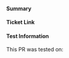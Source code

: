 <!--
Please make sure you've read the pull request section (http://docs.mattermost.com/developer/contribution-guide.html#preparing-a-pull-request) of our code contribution guidelines (http://docs.mattermost.com/developer/contribution-guide.html).

REMEMBER TO:
- Run `make check-style` to check for style errors (required for all pull requests)
- Run `make test` to ensure unit tests passed
- Run `make flow` to ensure type checking passed
- Add or update unit tests (required for all new features)
- All new/modified APIs include changes to the [JavaScript driver](https://github.com/mattermost/mattermost-redux/blob/master/src/client/client4.js)
-->

#### Summary
<!--
A brief description of what this pull request does.
-->

#### Ticket Link
<!--
Please link the GitHub issue or Jira ticket this PR addresses.
-->

#### Test Information
This PR was tested on: <!-- [Device name(s), OS version(s)] -->

